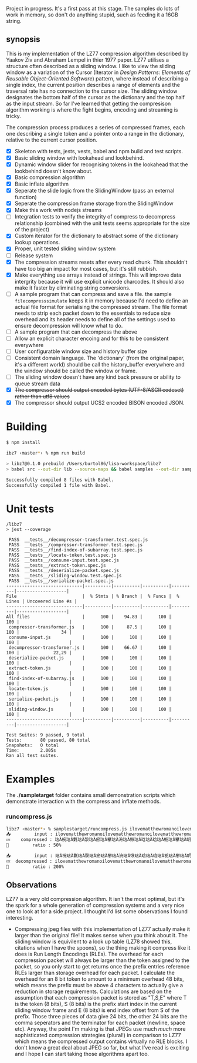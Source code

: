 Project in progress. It's a first pass at this stage. The samples do lots of work in memory, so don't do anything stupid, such as feeding it a 16GB string.

## synopsis

This is my implementation of the LZ77 compression algorithm described by Yaakov Ziv and Abraham Lempel in thier 1977 paper. LZ77 utilises a structure often described as a sliding window. I like to view the sliding window as a variation of the Cursor (Iterator in _Design Patterns: Elements of Reusable Object-Oriented Software_) pattern, where instead of describing a single index, the current position describes a range of elements and the traversal rate has no connection to the cursor size. The sliding window designates the bottom half of the cursor as the dictionary and the top half as the input stream. So far I've learned that getting the compresison algorithm working is where the fight begins, encoding and streaming is tricky.

The compression process produces a series of compressed frames, each one describing a single token and a pointer onto a range in the dictionary, relative to the current cursor position.

- [x] Skeleton with tests, jests, vests, babel and npm build and test scripts.
- [x] Basic sliding window with lookahead and lookbehind.
- [x] Dynamic window slider for recognising tokens in the lookahead that the lookbehind doesn't know about.
- [x] Basic compression algorithm
- [x] Basic inflate algorithm
- [x] Seperate the slide logic from the SlidingWindow (pass an external function)
- [x] Seperate the compression frame storage from the SlidingWindow
- [x] Make this work with nodejs streams
- [ ] Integration tests to verify the integrity of compress to decompress relationship (combined with the unit tests seems appropriate for the size of the project)
- [x] Custom iterator for the dictionary to abstract some of the dictionary lookup operations.
- [x] Proper, unit tested sliding window system
- [ ] Release system
- [x] The compression streams resets after every read chunk. This shouldn't have too big an impact for most cases, but it's still rubbish.
- [x] Make everything use arrays instead of strings. This will improve data intergrity because it will use explicit unicode charcodes. It should also make it faster by eliminating string conversions.
- [ ] A sample program that can compress and save a file. the sample `filecompresssimulate` keeps it in memory because I'd need to define an actual file format for serialising the compressed stream. The file format needs to strip each packet down to the essentials to reduce size overhead and its header needs to define all of the settings used to ensure decompression will know what to do.
- [ ] A sample program that can decompress the above
- [ ] Allow an explicit character encoing and for this to be consistent everywhere
- [ ] User configuratble window size and history buffer size
- [ ] Consistent domain language. The 'dictionary' (from the original paper, it's a different world) should be call the history_buffer everywhere and the window should be called the window or frame.
- [ ] The sliding window doesn't have any kind back pressure or ability to queue stream data
- [x] ~~The compressor should output encoded bytes (UTF-8/ASCII codeset) rather than utf8 values~~
- [x] The compressor should output UCS2 encoded BISON encoded JSON.

# Building

```bash
$ npm install
```

```bash
ibz7 ‹master*› % npm run build

> libz7@0.1.0 prebuild /Users/burtol86/lisa-workspace/libz7
> babel src --out-dir lib --source-maps && babel samples --out-dir samplestarget --source-maps

Successfully compiled 8 files with Babel.
Successfully compiled 1 file with Babel.
```

# Unit tests

```
/libz7
> jest --coverage

 PASS  __tests__/decompressor-transformer.test.spec.js
 PASS  __tests__/compressor-transformer.test.spec.js
 PASS  __tests__/find-index-of-subarray.test.spec.js
 PASS  __tests__/locate-token.test.spec.js
 PASS  __tests__/consume-input.test.spec.js
 PASS  __tests__/extract-token.spec.js
 PASS  __tests__/deserialize-packet.spec.js
 PASS  __tests__/sliding-window.test.spec.js
 PASS  __tests__/serialize-packet.spec.js
-----------------------------|----------|----------|----------|----------|-------------------|
File                         |  % Stmts | % Branch |  % Funcs |  % Lines | Uncovered Line #s |
-----------------------------|----------|----------|----------|----------|-------------------|
All files                    |      100 |    94.83 |      100 |      100 |                   |
 compressor-transformer.js   |      100 |     87.5 |      100 |      100 |                34 |
 consume-input.js            |      100 |      100 |      100 |      100 |                   |
 decompressor-transformer.js |      100 |    66.67 |      100 |      100 |             22,29 |
 deserialize-packet.js       |      100 |      100 |      100 |      100 |                   |
 extract-token.js            |      100 |      100 |      100 |      100 |                   |
 find-index-of-subarray.js   |      100 |      100 |      100 |      100 |                   |
 locate-token.js             |      100 |      100 |      100 |      100 |                   |
 serialize-packet.js         |      100 |      100 |      100 |      100 |                   |
 sliding-window.js           |      100 |      100 |      100 |      100 |                   |
-----------------------------|----------|----------|----------|----------|-------------------|

Test Suites: 9 passed, 9 total
Tests:       80 passed, 80 total
Snapshots:   0 total
Time:        2.005s
Ran all test suites.
```

# Examples

The **./sampletarget** folder contains small demonstration scripts which demonstrate interaction with the compress and inflate methods.

### runcompress.js

```bash
libz7 ‹master*› % samplestarget/runcompress.js ilovematthewromanoilovematthewromanoilovematthewromanoilovematthewromanoilovematthewromanoilovematthewromanoilovematthewromanoilovematthewromanoilovematthewromanoilovematthewromanoilovematthewromanoilovematthewromanoilovematthewromanoilovematthewromanoilovematthewromanoilovematthewromanoilovematthewromanoilovematthewromanoilovematthewromanoilovematthewromanoilovematthewromanoilovematthewromanoilovematthewromanoilovematthewromano
📥         input : ilovematthewromanoilovematthewromanoilovematthewromanoilovematthewromanoilovematthewromanoilovematthewromanoilovematthewromanoilovematthewromanoilovematthewromanoilovematthewromanoilovematthewromanoilovematthewromanoilovematthewromanoilovematthewromanoilovematthewromanoilovematthewromanoilovematthewromanoilovematthewromanoilovematthewromanoilovematthewromanoilovematthewromanoilovematthewromanoilovematthewromanoilovematthewromano
💤    compressed : 琂Ȁ椀琂Ȁ氀琂Ȁ漀琂Ȁ瘀琂Ȁ攀琂Ȁ洀琂Ȁ愀琂Ȁ琀琂Ȁ琀琂Ȁ栀琂Ȁ攀琂Ȁ眀琂Ȁ爀琂Ȁ漀琂Ȁ洀琂Ȁ愀琂Ȁ渀琂Ȁ漀$瀄ጀက0ㄐሀ琂Ȁ椀$瀄ጀက0ㄐ␀琂Ȁ氀$瀄ጀက0ㄐ䠀琂Ȁ漀$瀄ጀက0ㄐ退琂Ȁ瘀$瀄ጀက0ㄐ謀琂Ȁ漀
🙌         ratio : 50%

📥         input : 琂Ȁ椀琂Ȁ氀琂Ȁ漀琂Ȁ瘀琂Ȁ攀琂Ȁ洀琂Ȁ愀琂Ȁ琀琂Ȁ琀琂Ȁ栀琂Ȁ攀琂Ȁ眀琂Ȁ爀琂Ȁ漀琂Ȁ洀琂Ȁ愀琂Ȁ渀琂Ȁ漀$瀄ጀက0ㄐሀ琂Ȁ椀$瀄ጀက0ㄐ␀琂Ȁ氀$瀄ጀက0ㄐ䠀琂Ȁ漀$瀄ጀက0ㄐ退琂Ȁ瘀$瀄ጀက0ㄐ謀琂Ȁ漀
💤  decompressed : ilovematthewromanoilovematthewromanoilovematthewromanoilovematthewromanoilovematthewromanoilovematthewromanoilovematthewromanoilovematthewromanoilovematthewromanoilovematthewromanoilovematthewromanoilovematthewromanoilovematthewromanoilovematthewromanoilovematthewromanoilovematthewromanoilovematthewromanoilovematthewromanoilovematthewromanoilovematthewromanoilovematthewromanoilovematthewromanoilovematthewromanoilovematthewromano
🙌         ratio : 200%
```

## Observations

LZ77 is a very old compression algorithm. It isn't the most optimal, but it's the spark for a whole generation of compression systems and a very nice one to look at for a side project. I thought I'd list some observations I found interesting.

- Compressing jpeg files with this implementation of LZ77 actually make it larger than the original file! It makes sense when you think about it. The sliding window is equivilent to a look up table (LZ78 showed this, citations when I have the spoons), so the thing making it compress like it does is Run Length Encodings (RLEs). The overhead for each compression packet will always be larger than the token assigned to the packet, so you only start to get returns once the prefix entries reference RLEs larger than storage overhead for each packet. I calculate the overhead for an 8 bit token to amount to a minimum overhead 48 bits, which means the prefix must be above 4 characters to actually give a reduction in storage requirements. Calculations are based on the assumption that each compression packet is stored as "T,S,E" where T is the token (8 bits), S (8 bits) is the prefix start index in the current sliding window frame and E (8 bits) is end index offset from S of the prefix. Those three pieces of data give 24 bits, the other 24 bits are the comma seperators and the terminator for each packet (newline, space etc). Anyway, the point I'm making is that JPEGs use much _much_ more sophisticated compression strategies (plural!) in comparison to LZ77 which means the compressed output contains virtually no RLE blocks. I don't know a great deal about JPEG so far, but what I've read is exciting and I hope I can start taking those algorithms apart too.
